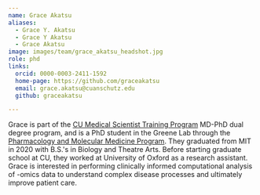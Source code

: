```yaml
---
name: Grace Akatsu
aliases:
  - Grace Y. Akatsu
  - Grace Y Akatsu
  - Grace Akatsu
image: images/team/grace_akatsu_headshot.jpg
role: phd
links:
  orcid: 0000-0003-2411-1592
  home-page: https://github.com/graceakatsu
  email: grace.akatsu@cuanschutz.edu
  github: graceakatsu

---
```


Grace is part of the [CU Medical Scientist Training Program](https://medschool.cuanschutz.edu/mstp) MD-PhD dual degree program, and is a PhD student in the Greene Lab through the [Pharmacology and Molecular Medicine Program](https://www.cuanschutz.edu/graduate-programs/pharmacology/home). They graduated from MIT in 2020 with B.S.'s in Biology and Theatre Arts. Before starting graduate school at CU, they worked at University of Oxford as a research assistant. Grace is interested in performing clinically informed computational analysis of -omics data to understand complex disease processes and ultimately improve patient care.

